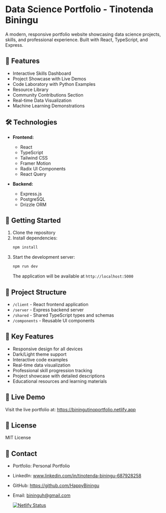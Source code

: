 
# Data Science Portfolio - Tinotenda Biningu

A modern, responsive portfolio website showcasing data science projects, skills, and professional experience. Built with React, TypeScript, and Express.

## 🚀 Features

- Interactive Skills Dashboard
- Project Showcase with Live Demos
- Code Laboratory with Python Examples
- Resource Library
- Community Contributions Section
- Real-time Data Visualization
- Machine Learning Demonstrations

## 🛠️ Technologies

- **Frontend:**
  - React
  - TypeScript
  - Tailwind CSS
  - Framer Motion
  - Radix UI Components
  - React Query

- **Backend:**
  - Express.js
  - PostgreSQL
  - Drizzle ORM

## 🔧 Getting Started

1. Clone the repository
2. Install dependencies:
   ```bash
   npm install
   ```
3. Start the development server:
   ```bash
   npm run dev
   ```
   The application will be available at `http://localhost:5000`

## 📁 Project Structure

- `/client` - React frontend application
- `/server` - Express backend server
- `/shared` - Shared TypeScript types and schemas
- `/components` - Reusable UI components

## 🌟 Key Features

- Responsive design for all devices
- Dark/Light theme support
- Interactive code examples
- Real-time data visualization
- Professional skill progression tracking
- Project showcase with detailed descriptions
- Educational resources and learning materials

## 🔗 Live Demo

Visit the live portfolio at: https://biningutinoportfolio.netlify.app

## 📄 License

MIT License

## 👤 Contact

- Portfolio: Personal Portfolio
- LinkedIn: www.linkedin.com/in/tinotenda-biningu-687928258
- GitHub: https://github.com/HappyBiningu
- Email: bininguh@gmail.com

  [![Netlify Status](https://api.netlify.com/api/v1/badges/3f93a36d-111f-45ba-ab1a-485b4e5dceb6/deploy-status)](https://app.netlify.com/sites/biningutinoportfolio/deploys)
